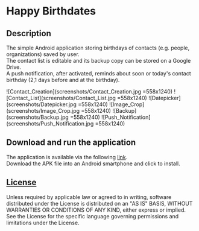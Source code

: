 # Happy Birthdates

## Description

The simple Android application storing birthdays of contacts (e.g. people, organizations) saved by user.  
The contact list is editable and its backup copy can be stored on a Google Drive.  
A push notification, after activated, reminds about soon or today's contact birthday (2,1 days before and at the birthday).

![Contact_Creation](screenshots/Contact_Creation.jpg =558x1240) 
![Contact_List](screenshots/Contact_List.jpg =558x1240)
![Datepicker](screenshots/Datepicker.jpg =558x1240)
![Image_Crop](screenshots/Image_Crop.jpg =558x1240)
![Backup](screenshots/Backup.jpg =558x1240)
![Push_Notification](screenshots/Push_Notification.jpg =558x1240)

## Download and run the application

The application is available via the following [link](https://drive.google.com/file/d/1DJ6BGoKAvuOi3oEqceIyjYj5J3CfBXOq/view?usp=sharing).  
Download the APK file into an Android smartphone and click to install.

## [License](http://www.apache.org/licenses/LICENSE-2.0)

Unless required by applicable law or agreed to in writing, software  distributed under the License is distributed on an "AS IS" BASIS, WITHOUT WARRANTIES OR CONDITIONS OF ANY KIND, either express or implied. See the License for the specific language governing permissions and limitations under the License.